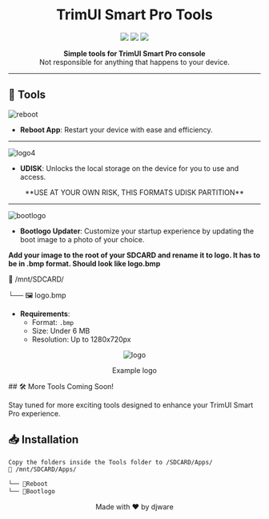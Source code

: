 <h1 align="center">TrimUI Smart Pro Tools</h1>

<p align="center">
  <img src="https://img.shields.io/badge/version-1.0.0-blue.svg?cacheSeconds=2592000" />
  <img src="https://img.shields.io/badge/contributions-welcome-orange.svg" />
  <img src="https://img.shields.io/badge/license-MIT-green" />
</p>

<p align="center">
  <strong>Simple tools for TrimUI Smart Pro console</strong><br>
  Not responsible for anything that happens to your device. 
</p>

---

## 🚀 Tools

![reboot](https://github.com/djware/TrimUITools/assets/85318457/d926453a-d7ec-4339-9a0f-2071b4a80ca9)
- **Reboot App**: Restart your device with ease and efficiency.
---

![logo4](https://github.com/djware/TrimUITools/assets/85318457/3de61ce1-2126-48d9-8e13-5e7a08da9fc9)
- **UDISK**: Unlocks the local storage on the device for you to use and access.
<p align="center">
**USE AT YOUR OWN RISK, THIS FORMATS UDISK PARTITION**
</p>

---
![bootlogo](https://github.com/djware/TrimUITools/assets/85318457/5a60d189-3851-4a20-85ac-72e0240fe586)
- **Bootlogo Updater**: Customize your startup experience by updating the boot image to a photo of your choice.

<b>Add your image to the root of your SDCARD and rename it to logo. It has to be in .bmp format. Should look like logo.bmp</b>

📁 /mnt/SDCARD/

└── 🖼️ logo.bmp

  - **Requirements**: 
    - Format: `.bmp`
    - Size: Under 6 MB
    - Resolution: Up to 1280x720px

<p align="center">
  <img src="https://github.com/djware/TrimUITools/assets/85318457/984e3cf0-b26b-4869-a449-0b93e74f4805" alt="logo">
</p>
<p align="center">Example logo</p>
## 🛠 More Tools Coming Soon!

Stay tuned for more exciting tools designed to enhance your TrimUI Smart Pro experience.

## 📥 Installation

```bash
Copy the folders inside the Tools folder to /SDCARD/Apps/
📁 /mnt/SDCARD/Apps/

└── 📁Reboot
└── 📁Bootlogo
```


<p align="center">
  Made with ❤️ by djware
</p>

